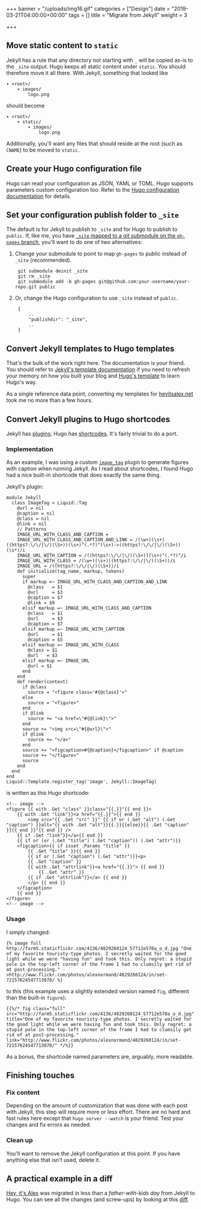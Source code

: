 +++
banner = "/uploads/img16.gif"
categories = ["Design"]
date = "2019-03-21T04:00:00+00:00"
tags = []
title = "Migrate from Jekyll"
weight = 3

+++
## Move static content to `static`
Jekyll has a rule that any directory not starting with `_` will be copied as-is to the `_site` output. Hugo keeps all static content under `static`. You should therefore move it all there.
With Jekyll, something that looked like

    ▾ <root>/
        ▾ images/
            logo.png

should become

    ▾ <root>/
        ▾ static/
            ▾ images/
                logo.png

Additionally, you'll want any files that should reside at the root (such as `CNAME`) to be moved to `static`.

## Create your Hugo configuration file
Hugo can read your configuration as JSON, YAML or TOML. Hugo supports parameters custom configuration too. Refer to the [Hugo configuration documentation](/overview/configuration/) for details.

## Set your configuration publish folder to `_site`
The default is for Jekyll to publish to `_site` and for Hugo to publish to `public`. If, like me, you have [`_site` mapped to a git submodule on the `gh-pages` branch](http://blog.blindgaenger.net/generate_github_pages_in_a_submodule.html), you'll want to do one of two alternatives:

1. Change your submodule to point to map `gh-pages` to public instead of `_site` (recommended).

        git submodule deinit _site
        git rm _site
        git submodule add -b gh-pages git@github.com:your-username/your-repo.git public

2. Or, change the Hugo configuration to use `_site` instead of `public`.

        {
            ..
            "publishdir": "_site",
            ..
        }

## Convert Jekyll templates to Hugo templates
That's the bulk of the work right here. The documentation is your friend. You should refer to [Jekyll's template documentation](http://jekyllrb.com/docs/templates/) if you need to refresh your memory on how you built your blog and [Hugo's template](/layout/templates/) to learn Hugo's way.

As a single reference data point, converting my templates for [heyitsalex.net](http://heyitsalex.net/) took me no more than a few hours.

## Convert Jekyll plugins to Hugo shortcodes
Jekyll has [plugins](http://jekyllrb.com/docs/plugins/); Hugo has [shortcodes](/doc/shortcodes/). It's fairly trivial to do a port.

### Implementation
As an example, I was using a custom [`image_tag`](https://github.com/alexandre-normand/alexandre-normand/blob/74bb12036a71334fdb7dba84e073382fc06908ec/_plugins/image_tag.rb) plugin to generate figures with caption when running Jekyll. As I read about shortcodes, I found Hugo had a nice built-in shortcode that does exactly the same thing.

Jekyll's plugin:

    module Jekyll
      class ImageTag < Liquid::Tag
        @url = nil
        @caption = nil
        @class = nil
        @link = nil
        // Patterns
        IMAGE_URL_WITH_CLASS_AND_CAPTION =
        IMAGE_URL_WITH_CLASS_AND_CAPTION_AND_LINK = /(\w+)(\s+)((https?:\/\/|\/)(\S+))(\s+)"(.*?)"(\s+)->((https?:\/\/|\/)(\S+))(\s*)/i
        IMAGE_URL_WITH_CAPTION = /((https?:\/\/|\/)(\S+))(\s+)"(.*?)"/i
        IMAGE_URL_WITH_CLASS = /(\w+)(\s+)((https?:\/\/|\/)(\S+))/i
        IMAGE_URL = /((https?:\/\/|\/)(\S+))/i
        def initialize(tag_name, markup, tokens)
          super
          if markup =~ IMAGE_URL_WITH_CLASS_AND_CAPTION_AND_LINK
            @class   = $1
            @url     = $3
            @caption = $7
            @link = $9
          elsif markup =~ IMAGE_URL_WITH_CLASS_AND_CAPTION
            @class   = $1
            @url     = $3
            @caption = $7
          elsif markup =~ IMAGE_URL_WITH_CAPTION
            @url     = $1
            @caption = $5
          elsif markup =~ IMAGE_URL_WITH_CLASS
            @class = $1
            @url   = $3
          elsif markup =~ IMAGE_URL
            @url = $1
          end
        end
        def render(context)
          if @class
            source = "<figure class='#{@class}'>"
          else
            source = "<figure>"
          end
          if @link
            source += "<a href=\"#{@link}\">"
          end
          source += "<img src=\"#{@url}\">"
          if @link
            source += "</a>"
          end
          source += "<figcaption>#{@caption}</figcaption>" if @caption
          source += "</figure>"
          source
        end
      end
    end
    Liquid::Template.register_tag('image', Jekyll::ImageTag)

is written as this Hugo shortcode:

    <!-- image -->
    <figure {{ with .Get "class" }}class="{{.}}"{{ end }}>
        {{ with .Get "link"}}<a href="{{.}}">{{ end }}
            <img src="{{ .Get "src" }}" {{ if or (.Get "alt") (.Get "caption") }}alt="{{ with .Get "alt"}}{{.}}{{else}}{{ .Get "caption" }}{{ end }}"{{ end }} />
        {{ if .Get "link"}}</a>{{ end }}
        {{ if or (or (.Get "title") (.Get "caption")) (.Get "attr")}}
        <figcaption>{{ if isset .Params "title" }}
            {{ .Get "title" }}{{ end }}
            {{ if or (.Get "caption") (.Get "attr")}}<p>
            {{ .Get "caption" }}
            {{ with .Get "attrlink"}}<a href="{{.}}"> {{ end }}
                {{ .Get "attr" }}
            {{ if .Get "attrlink"}}</a> {{ end }}
            </p> {{ end }}
        </figcaption>
        {{ end }}
    </figure>
    <!-- image -->

### Usage
I simply changed:

    {% image full http://farm5.staticflickr.com/4136/4829260124_57712e570a_o_d.jpg "One of my favorite touristy-type photos. I secretly waited for the good light while we were "having fun" and took this. Only regret: a stupid pole in the top-left corner of the frame I had to clumsily get rid of at post-processing." ->http://www.flickr.com/photos/alexnormand/4829260124/in/set-72157624547713078/ %}

to this (this example uses a slightly extended version named `fig`, different than the built-in `figure`):

    {{%/* fig class="full" src="http://farm5.staticflickr.com/4136/4829260124_57712e570a_o_d.jpg" title="One of my favorite touristy-type photos. I secretly waited for the good light while we were having fun and took this. Only regret: a stupid pole in the top-left corner of the frame I had to clumsily get rid of at post-processing." link="http://www.flickr.com/photos/alexnormand/4829260124/in/set-72157624547713078/" */%}}

As a bonus, the shortcode named parameters are, arguably, more readable.

## Finishing touches
### Fix content
Depending on the amount of customization that was done with each post with Jekyll, this step will require more or less effort. There are no hard and fast rules here except that `hugo server --watch` is your friend. Test your changes and fix errors as needed.

### Clean up
You'll want to remove the Jekyll configuration at this point. If you have anything else that isn't used, delete it.

## A practical example in a diff
[Hey, it's Alex](http://heyitsalex.net/) was migrated in less than a _father-with-kids day_ from Jekyll to Hugo. You can see all the changes (and screw-ups) by looking at this [diff](https://github.com/alexandre-normand/alexandre-normand/compare/869d69435bd2665c3fbf5b5c78d4c22759d7613a...b7f6605b1265e83b4b81495423294208cc74d610).